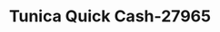 ---
f_zip-code: 38664
f_state-code: MS
title: Tunica Quick Cash-27965
f_phone: 662-357-0538
f_city-only: Robinsonville
f_address: 1169 Casino Center Dr Robinsonville
f_location-unique-id: '27965'
slug: tunica-quick-cash-27965
updated-on: '2024-05-30T13:46:58.046Z'
created-on: '2024-05-30T13:36:59.803Z'
published-on: '2024-05-30T13:54:32.469Z'
f_city-state: cms/city/robinsonville-ms.md
f_company: cms/company/tunica-quick-cash.md
f_state: cms/state/mississippi.md
layout: '[payday-loan].html'
tags: payday-loan
---
